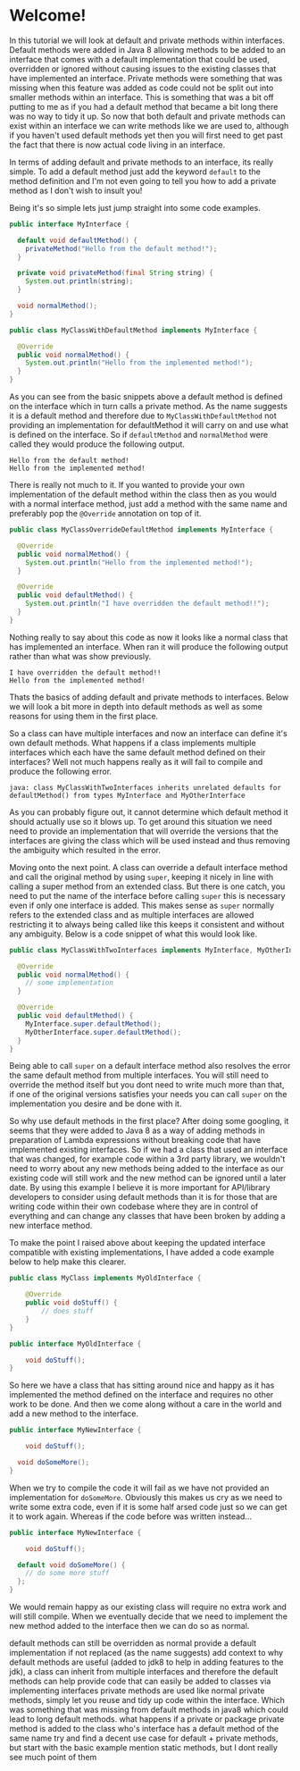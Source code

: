 # Welcome!

In this tutorial we will look at default and private methods within interfaces. Default methods were added in Java 8 allowing methods to be added to an interface that comes with a default implementation that could be used, overridden or ignored without causing issues to the existing classes that have implemented an interface. Private methods were something that was missing when this feature was added as code could not be split out into smaller methods within an interface. This is something that was a bit off putting to me as if you had a default method that became a bit long there was no way to tidy it up. So now that both default and private methods can exist within an interface we can write methods like we are used to, although if you haven't used default methods yet then you will first need to get past the fact that there is now actual code living in an interface.

In terms of adding default and private methods to an interface, its really simple. To add a default method just add the keyword `default` to the method definition and I'm not even going to tell you how to add a private method as I don't wish to insult you!

Being it's so simple lets just jump straight into some code examples.

```java
public interface MyInterface {

  default void defaultMethod() {
    privateMethod("Hello from the default method!");
  }

  private void privateMethod(final String string) {
    System.out.println(string);
  }

  void normalMethod();
}
```

```java
public class MyClassWithDefaultMethod implements MyInterface {

  @Override
  public void normalMethod() {
    System.out.println("Hello from the implemented method!");
  }
}
```
As you can see from the basic snippets above a default method is defined on the interface which in turn calls a private method. As the name suggests it is a default method and therefore due to `MyClassWithDefaultMethod` not providing an implementation for defaultMethod it will carry on and use what is defined on the interface. So if `defaultMethod` and `normalMethod` were called they would produce the following output.

```
Hello from the default method!
Hello from the implemented method!
```
There is really not much to it. If you wanted to provide your own implementation of the default method within the class then as you would with a normal interface method, just add a method with the same name and preferably pop the `@Override` annotation on top of it.

```java
public class MyClassOverrideDefaultMethod implements MyInterface {

  @Override
  public void normalMethod() {
    System.out.println("Hello from the implemented method!");
  }

  @Override
  public void defaultMethod() {
    System.out.println("I have overridden the default method!!");
  }
}
```
Nothing really to say about this code as now it looks like a normal class that has implemented an interface. When ran it will produce the following output rather than what was show previously.

```
I have overridden the default method!!
Hello from the implemented method!
```
Thats the basics of adding default and private methods to interfaces. Below we will look a bit more in depth into default methods as well as some reasons for using them in the first place.

So a class can have multiple interfaces and now an interface can define it's own default methods. What happens if a class implements multiple interfaces which each have the same default method defined on their interfaces? Well not much happens really as it will fail to compile and produce the following error.

```
java: class MyClassWithTwoInterfaces inherits unrelated defaults for defaultMethod() from types MyInterface and MyOtherInterface
```
As you can probably figure out, it cannot determine which default method it should actually use so it blows up. To get around this situation we need need to provide an implementation that will override the versions that the interfaces are giving the class which will be used instead and thus removing the ambiguity which resulted in the error.

Moving onto the next point. A class can override a default interface method and call the original method by using `super`, keeping it nicely in line with calling a super method from an extended class. But there is one catch, you need to put the name of the interface before calling `super` this is necessary even if only one interface is added. This makes sense as `super` normally refers to the extended class and as multiple interfaces are allowed restricting it to always being called like this keeps it consistent and without any ambiguity. Below is a code snippet of what this would look like.

```java
public class MyClassWithTwoInterfaces implements MyInterface, MyOtherInterface {

  @Override
  public void normalMethod() {
    // some implementation
  }

  @Override
  public void defaultMethod() {
    MyInterface.super.defaultMethod();
    MyOtherInterface.super.defaultMethod();
  }
}
```
Being able to call `super` on a default interface method also resolves the error the same default method from multiple interfaces. You will still need to override the method itself but you dont need to write much more than that, if one of the original versions satisfies your needs you can call `super` on the implementation you desire and be done with it. 

So why use default methods in the first place? After doing some googling, it seems that they were added to Java 8 as a way of adding methods in preparation of Lambda expressions without breaking code that have implemented existing interfaces. So if we had a class that used an interface that was changed, for example code within a 3rd party library, we wouldn't need to worry about any new methods being added to the interface as our existing code will still work and the new method can be ignored until a later date. By using this example I believe it is more important for API/library developers to consider using default methods than it is for those that are writing code within their own codebase where they are in control of everything and can change any classes that have been broken by adding a new interface method.

To make the point I raised above about keeping the updated interface compatible with existing implementations, I have added a code example below to help make this clearer.

```java
public class MyClass implements MyOldInterface {

	@Override
	public void doStuff() {
		// does stuff
	}
}
```
```java
public interface MyOldInterface {

	void doStuff();
}
```
So here we have a class that has sitting around nice and happy as it has implemented the method defined on the interface and requires no other work to be done. And then we come along without a care in the world and add a new method to the interface.

```java
public interface MyNewInterface {

	void doStuff();

  void doSomeMore();
}
```
When we try to compile the code it will fail as we have not provided an implementation for `doSomeMore`. Obviously this makes us cry as we need to write some extra code, even if it is some half arsed code just so we can get it to work again. Whereas if the code before was written instead...

```java
public interface MyNewInterface {

	void doStuff();

  default void doSomeMore() {
    // do some more stuff
  };
}
```
We would remain happy as our existing class will require no extra work and will still compile. When we eventually decide that we need to implement the new method added to the interface then we can do so as normal.

default methods can still be overridden as normal
provide a default implementation if not replaced (as the name suggests)
add context to why default methods are useful (added to jdk8 to help in adding features to the jdk), a class can inherit from multiple interfaces and therefore the default methods can help provide code that can easily be added to classes via implementing interfaces
private methods are used like normal private methods, simply let you reuse and tidy up code within the interface. Which was something that was missing from default methods in java8 which could lead to long default methods.
what happens if a private or package private method is added to the class who's interface has a default method of the same name
try and find a decent use case for default + private methods, but start with the basic example
mention static methods, but I dont really see much point of them